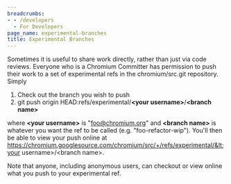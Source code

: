```yaml
---
breadcrumbs:
- - /developers
  - For Developers
page_name: experimental-branches
title: Experimental Branches
---
```


Sometimes it is useful to share work directly, rather than just via code
reviews. Everyone who is a Chromium Committer has permission to push their work
to a set of experimental refs in the chromium/src.git repository. Simply

1.  Check out the branch you wish to push
2.  git push origin HEAD:refs/experimental/**&lt;your
            username&gt;**/**&lt;branch name&gt;**

where **&lt;your username&gt;** is "foo@chromium.org" and **&lt;branch
name&gt;** is whatever you want the ref to be called (e.g. "foo-refactor-wip").
You'll then be able to view your push online at
https://chromium.googlesource.com/chromium/src/+/refs/experimental/&lt;your
username&gt;/&lt;branch name&gt;.

Note that anyone, including anonymous users, can checkout or view online what
you push to your experimental ref.